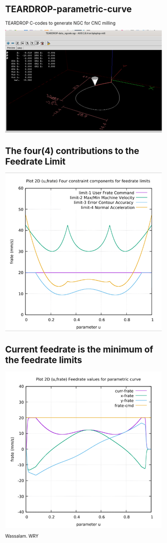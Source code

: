 # TEARDROP-parametric-curve
TEARDROP C-codes to generate NGC for CNC milling

![](TEARDROP-screenshots/TEARDROP-Screenshot.png)

# The four(4) contributions to the Feedrate Limit
![](TEARDROP-screenshots/Image-13-Algo20-FC20-Teardrop.png)

# Current feedrate is the minimum of the feedrate limits
![](TEARDROP-screenshots/Image-09-Algo20-FC20-Teardrop.png)

Wassalam.
WRY
